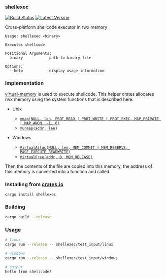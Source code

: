 ### shellexec

[![Build Status](https://github.com/StackOverflowExcept1on/shellexec/workflows/CI/badge.svg)](https://github.com/StackOverflowExcept1on/shellexec/actions)
[![Latest Version](https://img.shields.io/crates/v/shellexec.svg)](https://crates.io/crates/shellexec)

Cross-platform shellcode executor in rwx memory

```
Usage: shellexec <binary>

Executes shellcode

Positional Arguments:
  binary            path to binary file

Options:
  --help            display usage information
```

### Implementation

[virtual-memory](virtual-memory/src/lib.rs) is used to execute shellcode.
This helper crates allocates rwx memory using the system functions that is described here:

- Unix
    - [`mmap(NULL, len, PROT_READ | PROT_WRITE | PROT_EXEC, MAP_PRIVATE | MAP_ANON, -1, 0)`](https://man7.org/linux/man-pages/man2/mmap.2.html)
    - [`munmap(addr, len)`](https://man7.org/linux/man-pages/man2/munmap.2.html)

- Windows
    - [`VirtualAlloc(NULL, len, MEM_COMMIT | MEM_RESERVE, PAGE_EXECUTE_READWRITE)`](https://learn.microsoft.com/en-us/windows/win32/api/memoryapi/nf-memoryapi-virtualalloc)
    - [`VirtualFree(addr, 0, MEM_RELEASE)`](https://learn.microsoft.com/en-us/windows/win32/api/memoryapi/nf-memoryapi-virtualfree)

Then the contents of the file are copied into this memory,
the address of this memory is converted into a function and called

### Installing from [crates.io](https://crates.io/crates/shellexec)

```
cargo install shellexec
```

### Building

```bash
cargo build --release
```

### Usage

```bash
# linux
cargo run --release -- shellexec/test_input/linux

# windows
cargo run --release -- shellexec/test_input/windows

# output
hello from shellcode!
```
